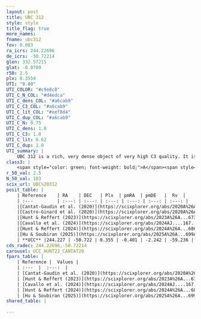```yaml
---
layout: post
title: UBC 312
style: style
title_flag: true
more_names: 
fname: ubc312
fov: 0.083
ra_icrs: 244.22696
de_icrs: -50.72214
glon: 332.57215
glat: -0.0709
r50: 2.5
plx: 0.3554
UTI: "0.80"
UTI_COLOR: "#c9e8c8"
UTI_C_N_COL: "#d4edca"
UTI_C_dens_COL: "#a6cab9"
UTI_C_C3_COL: "#a6cab9"
UTI_C_lit_COL: "#eef8d4"
UTI_C_dup_COL: "#a6cab9"
UTI_C_N: 0.75
UTI_C_dens: 1.0
UTI_C_C3: 1.0
UTI_C_lit: 0.62
UTI_C_dup: 1.0
UTI_summary: |
    UBC 312 is a rich, very dense object of very high C3 quality. It is moderately studied in the literature.
class3: |
    <span style="color: green; font-weight: bold;">A</span><span style="color: green; font-weight: bold;">A</span>
r_50_val: 2.5
N_50_val: 103
scix_url: UBC%20312
posit_table: |
    | Reference    | RA    | DEC   | Plx  | pmRA  | pmDE   |  Rv  |
    | :---         | :---: | :---: | :---: | :---: | :---: | :---: |
    |[Cantat-Gaudin et al. (2020)](https://scixplorer.org/abs/2020A%26A...640A...1C) | 244.235 | -50.721 | 0.33 | -0.345 | -2.242 | -- |
    |[Castro-Ginard et al. (2020)](https://scixplorer.org/abs/2020A%26A...635A..45C) | 244.212 | -50.725 | 0.332 | -0.356 | -2.244 | -- |
    |[Hunt & Reffert (2023)](https://scixplorer.org/abs/2023A%26A...673A.114H) | 244.24 | -50.723 | 0.37 | -0.431 | -2.244 | -59.714 |
    |[Cavallo et al. (2024)](https://scixplorer.org/abs/2024AJ....167...12C) | 244.221 | -50.723 | 0.371 | -- | -- | -- |
    |[Hunt & Reffert (2024)](https://scixplorer.org/abs/2024A%26A...686A..42H) | 244.24 | -50.723 | 0.37 | -0.431 | -2.244 | -59.714 |
    |[Hu & Soubiran (2025)](https://scixplorer.org/abs/2025A%26A...699A.246H) | 244.221 | -50.723 | -- | -- | -- | -- |
    | **UCC** |244.227 | -50.722 | 0.355 | -0.401 | -2.242 | -59.236 | 
cds_radec: 244.22696,-50.72214
carousel: UCC_HUNT23_CANTAT20
fpars_table: |
    | Reference |  Values |
    | :---  |  :---:  |
    | [Cantat-Gaudin et al. (2020)](https://scixplorer.org/abs/2020A%26A...640A...1C) | `AVNN=1.79, DMNN=12, AgeNN=8.9` |
    | [Hunt & Reffert (2023)](https://scixplorer.org/abs/2023A%26A...673A.114H) | `AV50=2.3, diffAV50=1.66, MOD50=11.987, logAge50=8.542` |
    | [Cavallo et al. (2024)](https://scixplorer.org/abs/2024AJ....167...12C) | `AV50=2.55, dMod50=11.15, logAge50=9.03, [Fe/H]50=-0.58` |
    | [Hunt & Reffert (2024)](https://scixplorer.org/abs/2024A%26A...686A..42H) | `MassJ=759.104` |
    | [Hu & Soubiran (2025)](https://scixplorer.org/abs/2025A%26A...699A.246H) | `MA22=-0.58, MA23f=-0.02, MA23g=0.1, MZ23=-0.21, MK24=-0.05, MF24=-0.07` |
shared_table: |
    
---
```

